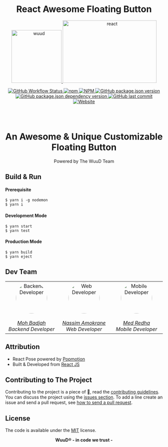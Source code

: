 <h1 align="center">React Awesome Floating Button</h1>

<p align="center">
	<a href="https://wuud.net">
		<img width="160" height="169" src="https://github.com/WuuD-Team/WuuD-Website/blob/master/favicon.ico?raw=true" alt="wuud">
	<img width="300" height="200" src="https://media1.giphy.com/media/iFmw13LV1hHhViPPWz/source.gif" alt="react">
	</a>
</p>
<p align="center">
	<a href="https://wuud.net">
		<img alt="GitHub Workflow Status" src="https://img.shields.io/github/workflow/status/na6im/react-floating-button/Node.js Package?color=cyan&label=Build">
		<img alt="npm" src="https://img.shields.io/npm/dw/react-floating-button?color=yellow">
	</a>
	<a href="https://wuud.net">
		<img alt="NPM" src="https://img.shields.io/npm/l/react?color=black">
		<img alt="GitHub package.json version" src="https://img.shields.io/github/package-json/v/na6im/react-floating-button-demo?color=red&label=Version">
		<img alt="GitHub package.json dependency version" src="https://img.shields.io/github/package-json/dependency-version/na6im/react-floating-button-demo/react">
		<img alt="GitHub last commit" src="https://img.shields.io/github/last-commit/na6im/react-floating-button-demo?color=purple">
		<img alt="Website" src="https://img.shields.io/website?down_color=Red&label=Website&style=flat-square&up_color=Yellow&up_message=Active&url=https%3A%2F%2Fna6im.github.io%react-floating-button-demo%2F">
	</a>
</p>

<br>
<br>

### <h1 align="center">An Awesome & Unique Customizable Floating Button</h1>

<p align="center">
    Powered by The WuuD Team
</p>

## Build & Run

#### Prerequisite

```bsh
$ yarn i -g nodemon
$ yarn i
```


#### Development Mode

```bsh
$ yarn start
$ yarn test
```

#### Production Mode

```bsh
$ yarn build
$ yarn eject
```

## Dev Team

<table align="center">
<tbody>
  <tr>
    <td align="center" valign="top" width="11%">
      <a href="https://github.com/badjio">
        <img
          alt="Backend Developer"
          src="https://avatars2.githubusercontent.com/u/15873766?s=400&v=4"
          style="border-radius: 50px"
          width="100"
          height="100"
        />
        <br />
        <br />
        <i>Moh Badjah</i>
        <br />
      </a>
      <i>Backend Developer</i>
    </td>
    <td align="center" valign="top" width="11%">
      <a href="https://github.com/na6im">
        <img
          alt="Web Developer"
          src="https://avatars1.githubusercontent.com/u/38627023?s=400&v=4"
          style="border-radius: 50px"
          width="100"
          height="100"
        />
        <br />
        <br />
        <i>Nassim Amokrane</i>
        <br />
      </a>
      <i>Web Developer</i>
    </td>
    <td align="center" valign="top" width="11%">
      <a href="https://github.com/MedRedha">
        <img
          alt="Mobile Developer"
          src="https://github.com/medredha.png?s=75"
          style="border-radius: 50px"
          width="100"
          height="100"
        />
        <br />
        <br />
        <i>Med Redha</i>
        <br />
      </a>
      <i>Mobile Developer</i>
    </td>
  </tr>
</tbody>
</table>

## Attribution

-   React Pose powered by [Popmotion](https://popmotion.io/pose/)
-   Built & Developed from [React JS](https://reactjs.org/)

## Contributing to The Project

Contributing to the project is a piece of :cake:, read the [contributing guidelines](https://github.com/na6im/react-floating-button-demo/blob/master/.github/CONTRIBUTING.md). You can discuss the project using the [issues section](https://github.com/na6im/react-floating-button-demo/issues/new). To add a line create an issue and send a pull request, see [how to send a pull request](https://github.com/na6im/react-floating-button-demo/blob/master/.github/CONTRIBUTING.md).

## License

The code is available under the [MIT](https://github.com/na6im/react-floating-button-demo/blob/master/LICENSE) license.

<p align="center">
 <b>WuuD® - in code we trust -
</p>
